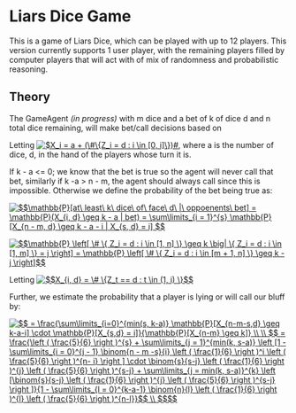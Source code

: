 # Liars Dice Game

This is a game of Liars Dice, which can be played with up to 12 players.  This version currently supports 1 user player, with the remaining players filled by computer players that will act with of mix of randomness and probabilistic reasoning.


## Theory

The GameAgent *(in progress)* with m dice and a bet of k of dice d and n total dice remaining, will make bet/call decisions based on 

Letting <a href="https://www.codecogs.com/eqnedit.php?latex=$X_i&space;=&space;a&space;&plus;&space;(\&hash;\{Z_i&space;=&space;d&space;:&space;i&space;\in&space;[0,&space;i]\})&hash;" target="_blank"><img src="https://latex.codecogs.com/gif.latex?$X_i&space;=&space;a&space;&plus;&space;(\&hash;\{Z_i&space;=&space;d&space;:&space;i&space;\in&space;[0,&space;i]\})&hash;" title="$X_i = a + (\#\{Z_i = d : i \in [0, i]\})#" /></a>, where a is the number of dice, d, in the hand of the players whose turn it is.

If k - a <= 0; we know that the bet is true so the agent will never call that bet, similarly if k -a > n - m, the agent should always call since this is impossible.  Otherwise we define the probability of the bet being true as:

<a href="https://www.codecogs.com/eqnedit.php?latex=$$\mathbb{P}[at\&space;least\&space;k\&space;dice\&space;of\&space;face\&space;d\&space;|\&space;oppoenents\&space;bet]&space;=&space;\mathbb{P}(X_{i,&space;d}&space;\geq&space;k&space;-&space;a&space;|&space;bet)&space;=&space;\sum\limits_{i&space;=&space;1}^{s}&space;\mathbb{P}&space;[X_{n&space;-&space;m,&space;d}&space;\geq&space;k&space;-&space;a&space;-&space;i&space;|&space;X_{s,&space;d}&space;=&space;i]&space;$$" target="_blank"><img src="https://latex.codecogs.com/gif.latex?$$\mathbb{P}[at\&space;least\&space;k\&space;dice\&space;of\&space;face\&space;d\&space;|\&space;oppoenents\&space;bet]&space;=&space;\mathbb{P}(X_{i,&space;d}&space;\geq&space;k&space;-&space;a&space;|&space;bet)&space;=&space;\sum\limits_{i&space;=&space;1}^{s}&space;\mathbb{P}&space;[X_{n&space;-&space;m,&space;d}&space;\geq&space;k&space;-&space;a&space;-&space;i&space;|&space;X_{s,&space;d}&space;=&space;i]&space;$$" title="$$\mathbb{P}[at\ least\ k\ dice\ of\ face\ d\ |\ oppoenents\ bet] = \mathbb{P}(X_{i, d} \geq k - a | bet) = \sum\limits_{i = 1}^{s} \mathbb{P} [X_{n - m, d} \geq k - a - i | X_{s, d} = i] $$" /></a>

<a href="https://www.codecogs.com/eqnedit.php?latex=$$\mathbb{P}&space;\left[&space;\&hash;&space;\{&space;Z_i&space;=&space;d&space;:&space;i&space;\in&space;[1,&space;n]&space;\}&space;\geq&space;k&space;\big|&space;\{&space;Z_i&space;=&space;d&space;:&space;i&space;\in&space;[1,&space;m]&space;\}&space;=&space;j&space;\right]&space;=&space;\mathbb{P}&space;\left[&space;\&hash;&space;\{&space;Z_i&space;=&space;d&space;:&space;i&space;\in&space;[m&space;&plus;&space;1,&space;n]&space;\}&space;\geq&space;k&space;-&space;j&space;\right]$$" target="_blank"><img src="https://latex.codecogs.com/gif.latex?$$\mathbb{P}&space;\left[&space;\&hash;&space;\{&space;Z_i&space;=&space;d&space;:&space;i&space;\in&space;[1,&space;n]&space;\}&space;\geq&space;k&space;\big|&space;\{&space;Z_i&space;=&space;d&space;:&space;i&space;\in&space;[1,&space;m]&space;\}&space;=&space;j&space;\right]&space;=&space;\mathbb{P}&space;\left[&space;\&hash;&space;\{&space;Z_i&space;=&space;d&space;:&space;i&space;\in&space;[m&space;&plus;&space;1,&space;n]&space;\}&space;\geq&space;k&space;-&space;j&space;\right]$$" title="$$\mathbb{P} \left[ \# \{ Z_i = d : i \in [1, n] \} \geq k \big| \{ Z_i = d : i \in [1, m] \} = j \right] = \mathbb{P} \left[ \# \{ Z_i = d : i \in [m + 1, n] \} \geq k - j \right]$$" /></a>

Letting <a href="https://www.codecogs.com/eqnedit.php?latex=$$X_{i,&space;d}&space;=&space;\&hash;&space;\{Z_t&space;==&space;d&space;:&space;t&space;\in&space;(1,&space;i)&space;\}$$" target="_blank"><img src="https://latex.codecogs.com/gif.latex?$$X_{i,&space;d}&space;=&space;\&hash;&space;\{Z_t&space;==&space;d&space;:&space;t&space;\in&space;(1,&space;i)&space;\}$$" title="$$X_{i, d} = \# \{Z_t == d : t \in (1, i) \}$$" /></a>

Further, we estimate the probability that a player is lying or will call our bluff by:

<a href="https://www.codecogs.com/eqnedit.php?latex=$$&space;=&space;\frac{\sum\limits_{i=0}^{min(s,&space;k-a)}&space;\mathbb{P}[X_{n-m-s,d}&space;\geq&space;k-a-i]&space;\cdot&space;\mathbb{P}[X_{s,d}&space;=&space;i]}{\mathbb{P}[X_{n-m}&space;\geq&space;k]}&space;\\&space;\\&space;$$&space;=&space;\frac{\left&space;(&space;\frac{5}{6}&space;\right&space;)^{s}&space;&plus;&space;\sum\limits_{j&space;=&space;1}^{min(k,&space;s-a)}&space;\left&space;[1&space;-&space;\sum\limits_{i&space;=&space;0}^{j&space;-&space;1}&space;\binom{n&space;-&space;m&space;-s}{i}&space;\left&space;(&space;\frac{1}{6}&space;\right&space;)^i&space;\left&space;(&space;\frac{5}{6}&space;\right&space;)^{n-&space;i}&space;\right&space;]&space;\cdot&space;\binom{s}{s-j}&space;\left&space;(&space;\frac{1}{6}&space;\right&space;)^{j}&space;\left&space;(&space;\frac{5}{6}&space;\right&space;)^{s-j}&space;&plus;&space;\sum\limits_{j&space;=&space;min(k,&space;s-a)}^{k}&space;\left&space;[\binom{s}{s-j}&space;\left&space;(&space;\frac{1}{6}&space;\right&space;)^{j}&space;\left&space;(&space;\frac{5}{6}&space;\right&space;)^{s-j}&space;\right&space;]}{1&space;-&space;\sum\limits_{l&space;=&space;0}^{k-a-1}&space;\binom{n}{l}&space;\left&space;(&space;\frac{1}{6}&space;\right&space;)^{l}&space;\left&space;(&space;\frac{5}{6}&space;\right&space;)^{n-l}}$$&space;\\&space;$$$$" target="_blank"><img src="https://latex.codecogs.com/gif.latex?$$&space;=&space;\frac{\sum\limits_{i=0}^{min(s,&space;k-a)}&space;\mathbb{P}[X_{n-m-s,d}&space;\geq&space;k-a-i]&space;\cdot&space;\mathbb{P}[X_{s,d}&space;=&space;i]}{\mathbb{P}[X_{n-m}&space;\geq&space;k]}&space;\\&space;\\&space;$$&space;=&space;\frac{\left&space;(&space;\frac{5}{6}&space;\right&space;)^{s}&space;&plus;&space;\sum\limits_{j&space;=&space;1}^{min(k,&space;s-a)}&space;\left&space;[1&space;-&space;\sum\limits_{i&space;=&space;0}^{j&space;-&space;1}&space;\binom{n&space;-&space;m&space;-s}{i}&space;\left&space;(&space;\frac{1}{6}&space;\right&space;)^i&space;\left&space;(&space;\frac{5}{6}&space;\right&space;)^{n-&space;i}&space;\right&space;]&space;\cdot&space;\binom{s}{s-j}&space;\left&space;(&space;\frac{1}{6}&space;\right&space;)^{j}&space;\left&space;(&space;\frac{5}{6}&space;\right&space;)^{s-j}&space;&plus;&space;\sum\limits_{j&space;=&space;min(k,&space;s-a)}^{k}&space;\left&space;[\binom{s}{s-j}&space;\left&space;(&space;\frac{1}{6}&space;\right&space;)^{j}&space;\left&space;(&space;\frac{5}{6}&space;\right&space;)^{s-j}&space;\right&space;]}{1&space;-&space;\sum\limits_{l&space;=&space;0}^{k-a-1}&space;\binom{n}{l}&space;\left&space;(&space;\frac{1}{6}&space;\right&space;)^{l}&space;\left&space;(&space;\frac{5}{6}&space;\right&space;)^{n-l}}$$&space;\\&space;$$$$" title="$$ = \frac{\sum\limits_{i=0}^{min(s, k-a)} \mathbb{P}[X_{n-m-s,d} \geq k-a-i] \cdot \mathbb{P}[X_{s,d} = i]}{\mathbb{P}[X_{n-m} \geq k]} \\ \\ $$ = \frac{\left ( \frac{5}{6} \right )^{s} + \sum\limits_{j = 1}^{min(k, s-a)} \left [1 - \sum\limits_{i = 0}^{j - 1} \binom{n - m -s}{i} \left ( \frac{1}{6} \right )^i \left ( \frac{5}{6} \right )^{n- i} \right ] \cdot \binom{s}{s-j} \left ( \frac{1}{6} \right )^{j} \left ( \frac{5}{6} \right )^{s-j} + \sum\limits_{j = min(k, s-a)}^{k} \left [\binom{s}{s-j} \left ( \frac{1}{6} \right )^{j} \left ( \frac{5}{6} \right )^{s-j} \right ]}{1 - \sum\limits_{l = 0}^{k-a-1} \binom{n}{l} \left ( \frac{1}{6} \right )^{l} \left ( \frac{5}{6} \right )^{n-l}}$$ \\ $$$$" /></a>





